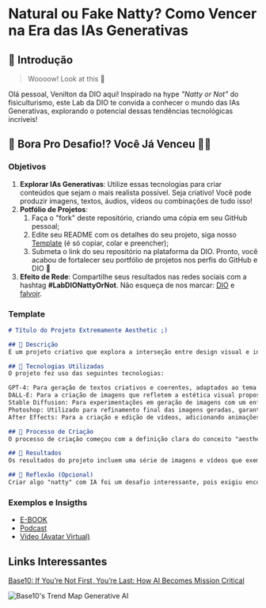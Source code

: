 # Natural ou Fake Natty? Como Vencer na Era das IAs Generativas

## 🚀 Introdução

> Woooow! Look at this 👀

Olá pessoal, Venilton da DIO aqui! Inspirado na hype _"Natty or Not"_ do fisiculturismo, este Lab da DIO te convida a conhecer o mundo das IAs Generativas, explorando o potencial dessas tendências tecnológicas incríveis!

## 🎯 Bora Pro Desafio!? Você Já Venceu 💪🤓

### Objetivos

1. **Explorar IAs Generativas**: Utilize essas tecnologias para criar conteúdos que sejam o mais realista possível. Seja criativo! Você pode produzir imagens, textos, áudios, vídeos ou combinações de tudo isso!
1. **Potfólio de Projetos**:
    1. Faça o "fork" deste repositório, criando uma cópia em seu GitHub pessoal;
    2. Edite seu README com os detalhes do seu projeto, siga nosso [Template](#template) (é só copiar, colar e preencher);
    3. Submeta o link do seu repositório na plataforma da DIO. Pronto, você acabou de fortalecer seu portfólio de projetos nos perfis do GitHub e DIO 🚀
1. **Efeito de Rede**: Compartilhe seus resultados nas redes sociais com a hashtag **#LabDIONattyOrNot**. Não esqueça de nos marcar: [DIO](https://www.linkedin.com/school/dio-makethechange) e [falvojr](https://www.linkedin.com/in/falvojr).

### Template

```markdown
# Título do Projeto Extremamente Aesthetic ;)

## 📒 Descrição
É um projeto criativo que explora a interseção entre design visual e inteligência artificial. Com foco em criar um conteúdo que seja ao mesmo tempo esteticamente agradável e inovador, o projeto utiliza técnicas avançadas de IA para gerar imagens, vídeos e textos que capturam uma estética única e contemporânea. O objetivo é demonstrar como a tecnologia pode ser utilizada para criar obras de arte digitais que ressoem com as sensibilidades visuais modernas.

## 🤖 Tecnologias Utilizadas
O projeto fez uso das seguintes tecnologias:

GPT-4: Para geração de textos criativos e coerentes, adaptados ao tema e estilo desejado.
DALL-E: Para a criação de imagens que refletem a estética visual proposta, combinando elementos artísticos com precisão técnica.
Stable Diffusion: Para experimentações em geração de imagens com um enfoque em detalhes e texturas complexas.
Photoshop: Utilizado para refinamento final das imagens geradas, garantindo que cada detalhe esteja em sintonia com o conceito "aesthetic".
After Effects: Para a criação e edição de vídeos, adicionando animações sutis que complementam o visual geral.

## 🧐 Processo de Criação
O processo de criação começou com a definição clara do conceito "aesthetic", que guiou todas as etapas subsequentes. Em seguida, foram realizadas várias iterações com as ferramentas de IA para gerar conteúdos visuais e textuais que se alinhassem com a visão artística do projeto. Cada output foi cuidadosamente revisado e ajustado, utilizando ferramentas de edição para garantir que o resultado final estivesse de acordo com os padrões de qualidade estabelecidos. A colaboração entre as diferentes tecnologias foi essencial para atingir um resultado coeso e visualmente impactante.

## 🚀 Resultados
Os resultados do projeto incluem uma série de imagens e vídeos que exemplificam o conceito de "aesthetic" de maneira inovadora. Cada peça de conteúdo criado é uma fusão harmoniosa de elementos visuais que transmitem uma sensação de modernidade e elegância. Além disso, o projeto também resultou em um portfólio digital que demonstra as capacidades das IAs generativas em criar arte digital de alta qualidade, estabelecendo um novo padrão para o que é possível em termos de design assistido por tecnologia.

## 💭 Reflexão (Opcional)
Criar algo "natty" com IA foi um desafio interessante, pois exigiu encontrar um equilíbrio entre a intervenção humana e a automação. Enquanto as IAs forneceram a base e inspiração, o toque humano foi crucial para refinar e personalizar o conteúdo. O processo revelou o potencial das IAs como ferramentas poderosas para artistas e criadores, mas também destacou a importância do discernimento e da visão criativa humana para moldar e dirigir esses outputs para um resultado verdadeiramente único e estético.
```

### Exemplos e Insigths

- [E-BOOK](/exemplos/E-BOOK.md)
- [Podcast](/exemplos/PODCAST.md)
- [Vídeo (Avatar Virtual)](/exemplos/VIDEO.md)

## Links Interessantes

[Base10: If You’re Not First, You’re Last: How AI Becomes Mission Critical](https://base10.vc/post/generative-ai-mission-critical/)

![Base10's Trend Map Generative AI](https://github.com/digitalinnovationone/lab-natty-or-not/assets/730492/f4df26e8-f8f7-4419-8252-c69d73ea930c)
